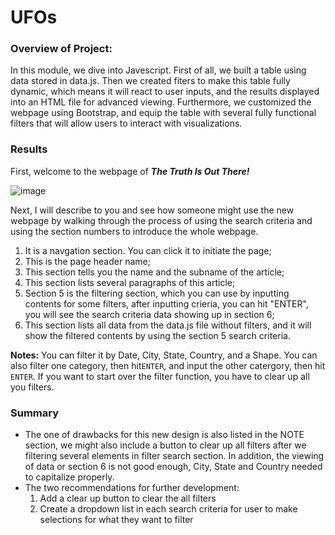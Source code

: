 # UFOs
### Overview of Project:
In this module, we dive into Javescript. First of all, we built a table using data stored in data.js. Then we created fiters to make this table fully dynamic, which means it will react to user inputs, and the results displayed into an HTML file for advanced viewing. Furthermore, we customized the webpage using Bootstrap, and equip the table with several fully functional filters that will allow users to interact with visualizations. 

### Results
First, welcome to the webpage of ***The Truth Is Out There!***

![image](https://user-images.githubusercontent.com/103073631/175855705-a2261efb-41cf-40d7-acdb-5c1a6fd799c1.png)

Next, I will describe to you and see how someone might use the new webpage by walking through the process of using the search criteria and using the section numbers to introduce the whole webpage.

1. It is a navgation section. You can click it to initiate the page;
2. This is the page header name;
3. This section tells you the name and the subname of the article;
4. This section lists several paragraphs of this article;
5. Section 5 is the filtering section, which you can use by inputting contents for some filters, after inputting crieria, you can hit "ENTER", you will see the search criteria data showing up in section 6;
6. This section lists all data from the data.js file without filters, and it will show the filtered contents by using the section 5 search criteria.

**Notes:**
You can filter it by Date, City, State, Country, and a Shape. You can also filter one category, then hit```ENTER```, and input the other catergory, then hit ```ENTER```. If you want to start over the filter function, you have to clear up all you filters.
### Summary
- The one of drawbacks for this new design is also listed in the NOTE section, we might also include a button to clear up all filters after we filtering several elements in filter search section. In addition, the viewing of data or section 6 is not good enough, City, State and Country needed to capitalize properly.
- The two recommendations for further development:
  1. Add a clear up button to clear the all filters
  2. Create a dropdown list in each search criteria for user to make selections for what they want to filter
